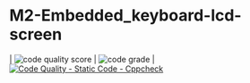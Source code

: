 # M2-Embedded_keyboard-lcd-screen
| ![code quality score](https://api.codiga.io/project/30170/score/svg) | ![code grade](https://api.codiga.io/project/30170/status/svg) |
[![Code Quality - Static Code - Cppcheck](https://github.com/iswaryadhanapalan/M2-Embedded_keyboard-lcd-screen/actions/workflows/cppcheck.yml/badge.svg)](https://github.com/iswaryadhanapalan/M2-Embedded_keyboard-lcd-screen/actions/workflows/cppcheck.yml)

